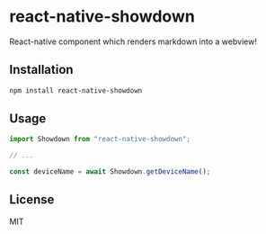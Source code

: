 # react-native-showdown

React-native component which renders markdown into a webview!

## Installation

```sh
npm install react-native-showdown
```

## Usage

```js
import Showdown from "react-native-showdown";

// ...

const deviceName = await Showdown.getDeviceName();
```

## License

MIT
